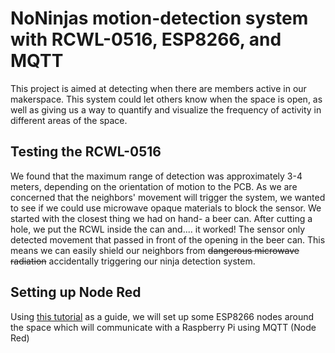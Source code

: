 # NoNinjas motion-detection system with RCWL-0516, ESP8266, and MQTT

This project is aimed at detecting when there are members active in our makerspace. This system could let others know when the space is open, as well as giving us a way to quantify and visualize the frequency of activity in different areas of the space. 

## Testing the RCWL-0516
We found that the maximum range of detection was approximately 3-4 meters, depending on the orientation of motion to the PCB. As we are concerned that the neighbors' movement will trigger the system, we wanted to see if we could use microwave opaque materials to block the sensor. We started with the closest thing we had on hand- a beer can. After cutting a hole, we put the RCWL inside the can and.... it worked! The sensor only detected movement that passed in front of the opening in the beer can. This means we can easily shield our neighbors from ~~dangerous microwave radiation~~ accidentally triggering our ninja detection system.

## Setting up Node Red

Using [this tutorial](https://randomnerdtutorials.com/esp8266-and-node-red-with-mqtt/) as a guide, we will set up some ESP8266 nodes around the space which will communicate with a Raspberry Pi using MQTT (Node Red)
